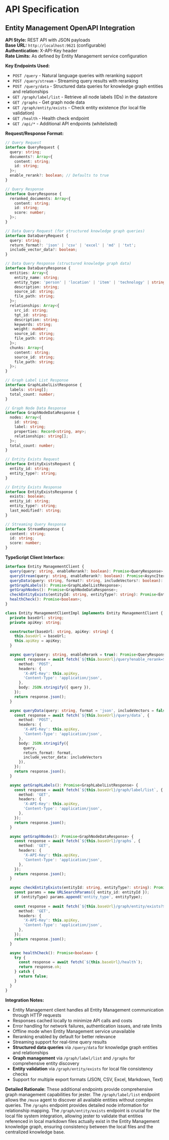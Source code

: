 # API Specification

## Entity Management OpenAPI Integration

**API Style:** REST API with JSON payloads  
**Base URL:** `http://localhost:9621` (configurable)  
**Authentication:** X-API-Key header  
**Rate Limits:** As defined by Entity Management service configuration  

**Key Endpoints Used:**
- `POST /query` - Natural language queries with reranking support
- `POST /query/stream` - Streaming query results with reranking
- `POST /query/data` - Structured data queries for knowledge graph entities and relationships
- `GET /graph/label/list` - Retrieve all node labels (IDs) in the datastore
- `GET /graphs` - Get graph node data
- `GET /graph/entity/exists` - Check entity existence (for local file validation)
- `GET /health` - Health check endpoint
- `GET /api/*` - Additional API endpoints (whitelisted)

**Request/Response Format:**
```typescript
// Query Request
interface QueryRequest {
  query: string;
  documents?: Array<{
    content: string;
    id: string;
  }>;
  enable_rerank?: boolean; // Defaults to true
}

// Query Response
interface QueryResponse {
  reranked_documents: Array<{
    content: string;
    id: string;
    score: number;
  }>;
}

// Data Query Request (for structured knowledge graph queries)
interface DataQueryRequest {
  query: string;
  return_format?: 'json' | 'csv' | 'excel' | 'md' | 'txt';
  include_vector_data?: boolean;
}

// Data Query Response (structured knowledge graph data)
interface DataQueryResponse {
  entities: Array<{
    entity_name: string;
    entity_type: 'person' | 'location' | 'item' | 'technology' | string;
    description: string;
    source_id: string;
    file_path: string;
  }>;
  relationships: Array<{
    src_id: string;
    tgt_id: string;
    description: string;
    keywords: string;
    weight: number;
    source_id: string;
    file_path: string;
  }>;
  chunks: Array<{
    content: string;
    source_id: string;
    file_path: string;
  }>;
}

// Graph Label List Response
interface GraphLabelListResponse {
  labels: string[];
  total_count: number;
}

// Graph Node Data Response
interface GraphNodeDataResponse {
  nodes: Array<{
    id: string;
    label: string;
    properties: Record<string, any>;
    relationships: string[];
  }>;
  total_count: number;
}

// Entity Exists Request
interface EntityExistsRequest {
  entity_id: string;
  entity_type?: string;
}

// Entity Exists Response
interface EntityExistsResponse {
  exists: boolean;
  entity_id: string;
  entity_type?: string;
  last_modified?: string;
}

// Streaming Query Response
interface StreamResponse {
  content: string;
  id: string;
  score: number;
}
```

**TypeScript Client Interface:**
```typescript
interface Entity ManagementClient {
  query(query: string, enableRerank?: boolean): Promise<QueryResponse>;
  queryStream(query: string, enableRerank?: boolean): Promise<AsyncIterable<StreamResponse>>;
  queryData(query: string, format?: string, includeVectors?: boolean): Promise<DataQueryResponse>;
  getGraphLabels(): Promise<GraphLabelListResponse>;
  getGraphNodes(): Promise<GraphNodeDataResponse>;
  checkEntityExists(entityId: string, entityType?: string): Promise<EntityExistsResponse>;
  healthCheck(): Promise<boolean>;
}

class Entity ManagementClientImpl implements Entity ManagementClient {
  private baseUrl: string;
  private apiKey: string;

  constructor(baseUrl: string, apiKey: string) {
    this.baseUrl = baseUrl;
    this.apiKey = apiKey;
  }

  async query(query: string, enableRerank = true): Promise<QueryResponse> {
    const response = await fetch(`${this.baseUrl}/query?enable_rerank=${enableRerank}`, {
      method: 'POST',
      headers: {
        'X-API-Key': this.apiKey,
        'Content-Type': 'application/json',
      },
      body: JSON.stringify({ query }),
    });
    return response.json();
  }

  async queryData(query: string, format = 'json', includeVectors = false): Promise<DataQueryResponse> {
    const response = await fetch(`${this.baseUrl}/query/data`, {
      method: 'POST',
      headers: {
        'X-API-Key': this.apiKey,
        'Content-Type': 'application/json',
      },
      body: JSON.stringify({ 
        query, 
        return_format: format,
        include_vector_data: includeVectors 
      }),
    });
    return response.json();
  }

  async getGraphLabels(): Promise<GraphLabelListResponse> {
    const response = await fetch(`${this.baseUrl}/graph/label/list`, {
      method: 'GET',
      headers: {
        'X-API-Key': this.apiKey,
        'Content-Type': 'application/json',
      },
    });
    return response.json();
  }

  async getGraphNodes(): Promise<GraphNodeDataResponse> {
    const response = await fetch(`${this.baseUrl}/graphs`, {
      method: 'GET',
      headers: {
        'X-API-Key': this.apiKey,
        'Content-Type': 'application/json',
      },
    });
    return response.json();
  }

  async checkEntityExists(entityId: string, entityType?: string): Promise<EntityExistsResponse> {
    const params = new URLSearchParams({ entity_id: entityId });
    if (entityType) params.append('entity_type', entityType);
    
    const response = await fetch(`${this.baseUrl}/graph/entity/exists?${params}`, {
      method: 'GET',
      headers: {
        'X-API-Key': this.apiKey,
        'Content-Type': 'application/json',
      },
    });
    return response.json();
  }

  async healthCheck(): Promise<boolean> {
    try {
      const response = await fetch(`${this.baseUrl}/health`);
      return response.ok;
    } catch {
      return false;
    }
  }
}
```

**Integration Notes:**
- Entity Management client handles all Entity Management communication through HTTP requests
- Responses cached locally to minimize API calls and costs
- Error handling for network failures, authentication issues, and rate limits
- Offline mode when Entity Management service unavailable
- Reranking enabled by default for better relevance
- Streaming support for real-time query results
- **Structured data queries** via `/query/data` for knowledge graph entities and relationships
- **Graph management** via `/graph/label/list` and `/graphs` for comprehensive entity discovery
- **Entity validation** via `/graph/entity/exists` for local file consistency checks
- Support for multiple export formats (JSON, CSV, Excel, Markdown, Text)

**Detailed Rationale**: These additional endpoints provide comprehensive graph management capabilities for jester. The `/graph/label/list` endpoint allows the `/muse` agent to discover all available entities without complex queries. The `/graphs` endpoint provides detailed node information for relationship mapping. The `/graph/entity/exists` endpoint is crucial for the local file system integration, allowing jester to validate that entities referenced in local markdown files actually exist in the Entity Management knowledge graph, ensuring consistency between the local files and the centralized knowledge base.
